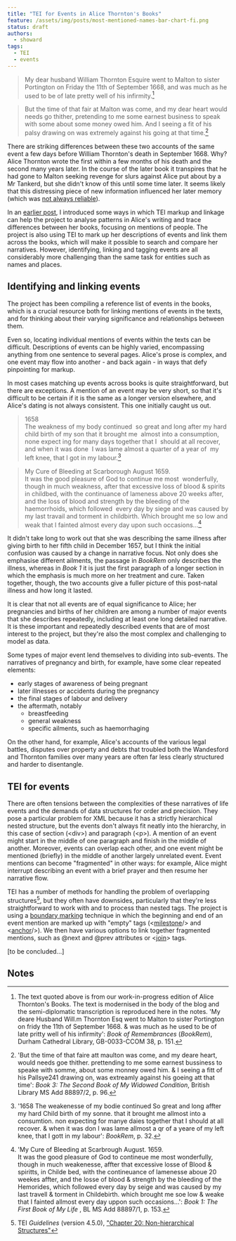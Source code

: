 ```yaml
---
title: "TEI for Events in Alice Thornton's Books"
feature: /assets/img/posts/most-mentioned-names-bar-chart-fi.png
status: draft
authors:
  - showard
tags:
  - TEI
  - events
---
```



> My dear husband William Thornton
Esquire went to Malton to sister Portington
on Friday the 11th of September 1668, and
was much as he used to be of late pretty
well of his infirmity.[^1]

> But the time of that fair at Malton was come, and my
dear heart would needs go thither, pretending to me some
earnest business to speak with some about some money owed
him. And I seeing a fit of his palsy drawing on was extremely
against his going at that time.[^2]

There are striking differences between these two accounts of the same event a few days before William Thornton's death in September 1668. Why? Alice Thornton wrote the first within a few months of his death and the second many years later. In the course of the later book it transpires that he had gone to Malton seeking revenge for slurs against Alice put about by a Mr Tankerd, but she didn't know of this until some time later. It seems likely that this distressing piece of new information influenced her later memory (which was [not always reliable](https://thornton.kdl.kcl.ac.uk/posts/blog/2022-07-25-alice-thornton-middleham-castle/)).

In an [earlier post](https://thornton.kdl.kcl.ac.uk/posts/blog/2022-08-25-encoding-alice-thorntons-books/), I introduced some ways in which TEI markup and linkage can help the project to analyse patterns in Alice's writing and trace differences between her books, focusing on mentions of people. The project is also using TEI to mark up her descriptions of events and link them across the books, which will make it possible to search and compare her narratives. However, identifying, linking and tagging events are all considerably more challenging than the same task for entities such as names and places.


Identifying and linking events
---------

The project has been compiling a reference list of events in the books, which is a crucial resource both for linking mentions of events in the texts, and for thinking about their varying significance and relationships between them.

Even so, locating individual mentions of events within the texts can be difficult. Descriptions of events can be highly varied, encompassing anything from one sentence to several pages. Alice's prose is complex, and one event may flow into another - and back again - in ways that defy pinpointing for markup.

In most cases matching up events across books is quite straightforward, but there are exceptions. A mention of an event may be very short, so that it's difficult to be certain if it is the same as a longer version elsewhere, and Alice's dating is not always consistent. This one initially caught us out.


> 1658  
The weakness of my body continued  so great and long after my hard child birth of my son that it brought me  almost into a consumption, none expect ing for many days together that I  should at all recover, and when it was done  I was lame almost a quarter of a year of  my left knee, that I got in my labour.[^3]

> My Cure of Bleeding at Scarborough August 1659.   <br>
It was the good pleasure of God to continue me most   wonderfully, though in much weakness, after that excessive loss of blood & spirits in childbed, with the continuance of lameness above 20 weeks after, and the loss of blood and strength by the bleeding of the haemorrhoids, which followed  every day by siege and was caused by my last travail and torment in childbirth. Which brought me so low and weak that I fainted almost every day upon such occasions...[^4]

It didn't take long to work out that she was describing the same illness after giving birth to her fifth child in December 1657, but I think the initial confusion was caused by a change in narrative focus. Not only does she emphasise different ailments, the passage in *BookRem* only describes the illness, whereas in *Book 1* it is just the first paragraph of a longer section in which the emphasis is much more on her treatment and cure. Taken together, though, the two accounts give a fuller picture of this post-natal illness and how long it lasted.

It is clear that not all events are of equal significance to Alice; her pregnancies and births of her children are among a number of major events that she describes repeatedly, including at least one long detailed narrative. It is these important and repeatedly described events that are of most interest to the project, but they're also the most complex and challenging to model as data.

Some types of major event lend themselves to dividing into sub-events. The narratives of pregnancy and birth, for example, have some clear repeated elements:

* early stages of awareness of being pregnant
* later illnesses or accidents during the pregnancy
* the final stages of labour and delivery
* the aftermath, notably
   * breastfeeding
   * general weakness
   * specific ailments, such as haemorrhaging

On the other hand, for example, Alice's accounts of the various legal battles, disputes over property and debts that troubled both the Wandesford and Thornton families over many years are often far less clearly structured and harder to disentangle.


TEI for events
------------

There are often tensions between the complexities of these narratives of life events and the demands of data structures for order and precision. They pose a particular problem for XML because it has a strictly hierarchical nested structure, but the events don't always fit neatly into the hierarchy, in this case of section (&lt;div&gt;) and paragraph (&lt;p&gt;). A mention of an event might start in the middle of one paragraph and finish in the middle of another. Moreover, events can overlap each other, and one event might be mentioned (briefly) in the middle of another largely unrelated event. Event mentions can become "fragmented" in other ways: for example, Alice might interrupt describing an event with a brief prayer and then resume her narrative flow.

TEI has a number of methods for handling the problem of overlapping structures[^5], but they often have downsides, particularly that they're less straightforward to work with and to process than nested tags. The project is using a [boundary marking](https://tei-c.org/release/doc/tei-p5-doc/en/html/NH.html#NHBM) technique in which the beginning and end of an event mention are marked up with "empty" tags (&lt;[milestone](https://tei-c.org/release/doc/tei-p5-doc/en/html/ref-milestone.html)/&gt; and &lt;[anchor](https://tei-c.org/release/doc/tei-p5-doc/en/html/ref-anchor.html)/&gt;). We then have various options to link together fragmented mentions, such as @next and @prev attributes or &lt;[join](https://tei-c.org/release/doc/tei-p5-doc/en/html/ref-join.html)&gt; tags.


[to be concluded...]





Notes
------

[^1]: The text quoted above is from our work-in-progress edition of Alice Thornton's Books. The text is modernised in the body of the blog and the semi-diplomatic transcription is reproduced here in the notes. 'My deare Husband Will.m Thornton Esq went to Malton to sister Portington on fridy the 11th of September 1668. & was much as he used to be of late pritty well of his infirmity': *Book of Remembrances* (*BookRem*), Durham Cathedral Library, GB-0033-CCOM 38, p. 151.

[^2]: 'But the time of that faire att maulton was come, and my
deare heart, would needs goe thither. prettending to me some
earnest bussiness to speake with somme, about some monney owed
him. & I seeing a fitt of his Pallsye241 drawing on, was extreamly
against his goeing att that time': *Book 3: The Second Book of My Widowed Condition*, British Library MS Add 88897/2, p. 96.

[^3]: '1658	 The weakenesse of my bodie continued So great and long affter my hard Child birth of my sonne. that it brought me allmost into a consumtion. non expecting for manye daies together that I should at all recover. & when it was don I was lame allmost a qr of a yeare of my left knee, that I gott in my labour': *BookRem*, p. 32.

[^4]: 'My Cure of Bleeding at Scarbrough August. 1659. <br>
It was the good pleasure of God to contineue me most
wonderfully, though in much weakenesse, affter that excessive
losse of Blood & spiritts, in Childe bed, with the contineuance
of lamenesse aboue 20 weekes affter, and the losse of blood
& strength by the bleeding of the Hemorides, which followed
every day by seige and was caused by my last travell
& torment in Childebirth. which brought me soe low & weake
that I fainted allmost every day uppon such occasions...': *Book 1: The First Book of My Life* , BL MS Add 88897/1, p. 153.

[^5]: TEI *Guidelines* (version 4.5.0), ["Chapter 20: Non-hierarchical Structures"](https://tei-c.org/release/doc/tei-p5-doc/en/html/NH.html)
